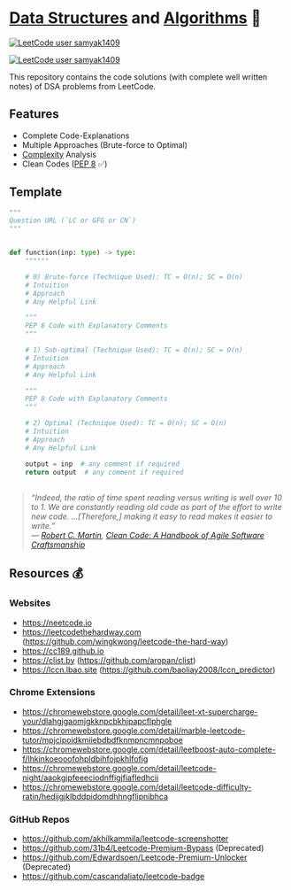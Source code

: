 # [Data Structures](https://en.wikipedia.org/wiki/Data_structure) and [Algorithms](https://en.wikipedia.org/wiki/Algorithm) 🚀

[![LeetCode user samyak1409](https://img.shields.io/badge/dynamic/json?style=for-the-badge&labelColor=black&color=%23ffa116&label=Solved&query=solvedOverTotal&url=https%3A%2F%2Fleetcode-badge.vercel.app%2Fapi%2Fusers%2Fsamyak1409&logo=leetcode&logoColor=yellow)](https://leetcode.com/samyak1409/)

[![LeetCode user samyak1409](https://img.shields.io/badge/dynamic/json?style=for-the-badge&labelColor=black&color=%23ffa116&label=Rating&query=ratingQuantile&url=https%3A%2F%2Fleetcode-badge.vercel.app%2Fapi%2Fusers%2Fsamyak1409&logo=leetcode&logoColor=yellow)](https://leetcode.com/samyak1409/)

This repository contains the code solutions (with complete well written notes) of DSA problems from LeetCode.


## Features

- Complete Code-Explanations
- Multiple Approaches (Brute-force to Optimal)
- [Complexity](https://en.wikipedia.org/wiki/Computational_complexity) Analysis
- Clean Codes ([PEP 8](https://www.python.org/dev/peps/pep-0008) ✅)


## Template

```py
"""
Question URL (`LC or GFG or CN`)
"""


def function(inp: type) -> type:
    """"""

    # 0) Brute-force (Technique Used): TC = O(n); SC = O(n)
    # Intuition
    # Approach
    # Any Helpful Link

    """
    PEP 8 Code with Explanatory Comments
    """

    # 1) Sub-optimal (Technique Used): TC = O(n); SC = O(n)
    # Intuition
    # Approach
    # Any Helpful Link

    """
    PEP 8 Code with Explanatory Comments
    """

    # 2) Optimal (Technique Used): TC = O(n); SC = O(n)
    # Intuition
    # Approach
    # Any Helpful Link

    output = inp  # any comment if required
    return output  # any comment if required

```


## 

> *“Indeed, the ratio of time spent reading versus writing is well over 10 to 1. We are constantly reading old code as part of the effort to write new code. ...[Therefore,] making it easy to read makes it easier to write.” <br>
― [Robert C. Martin](https://en.wikipedia.org/wiki/Robert_C._Martin), [Clean Code: A Handbook of Agile Software Craftsmanship](https://www.goodreads.com/work/quotes/3779106)*


## Resources 💰

### Websites
- https://neetcode.io
- https://leetcodethehardway.com (https://github.com/wingkwong/leetcode-the-hard-way)
- https://cc189.github.io
- https://clist.by (https://github.com/aropan/clist)
- https://lccn.lbao.site (https://github.com/baoliay2008/lccn_predictor)

### Chrome Extensions
- https://chromewebstore.google.com/detail/leet-xt-supercharge-your/dlahgjgaomjgkknpcbkhjpapcflphgle
- https://chromewebstore.google.com/detail/marble-leetcode-tutor/mpjcipoidkmiiebdbdfknmpncmnpoboe
- https://chromewebstore.google.com/detail/leetboost-auto-complete-f/lhkinkoeooofohpldbihfojpkhlfofig
- https://chromewebstore.google.com/detail/leetcode-night/aaokgipfeeeciodnffigjfiafledhcii
- https://chromewebstore.google.com/detail/leetcode-difficulty-ratin/hedijgjklbddpidomdhhngflipnibhca

### GitHub Repos
- https://github.com/akhilkammila/leetcode-screenshotter
- https://github.com/31b4/Leetcode-Premium-Bypass (Deprecated)
- https://github.com/Edwardsoen/Leetcode-Premium-Unlocker (Deprecated)
- https://github.com/cascandaliato/leetcode-badge
